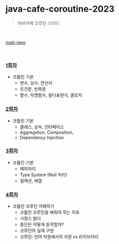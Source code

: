 # java-cafe-coroutine-2023

> 자바카페 코루틴 스터디



<br>

[main repo](https://github.com/JAVACAFE-STUDY/coroutine-2023)

<br>



### [1회차](round/round_1.md)
- 코틀린 기본
  - 변수, 상수, 연산자
  - 조건문, 반복문
  - 함수, 익명함수, 람다표현식, 클로저


### [2회차](round/round_2.md)
- 코틀린 기본
  - 클래스, 상속, 인터페이스
  - Aggregation, Composition,
  - Dependency Injection



### [3회차](round/round_3.md)

- 코틀린 기본
  - 예외처리
  - Type System (Null 처리)
  - 컬랙션, 배열

### [4회차](round/round_4.md)

- 코틀린 코루틴 이해하기
  - 코틀린 코루틴을 배워야 하는 이유
  - 시퀀스 빌더
  - 중단은 어떻게 동작할까?
  - 코루틴의 실제 구현
  - 코루틴: 언어 차원에서의 지원 vs 라이브러리
